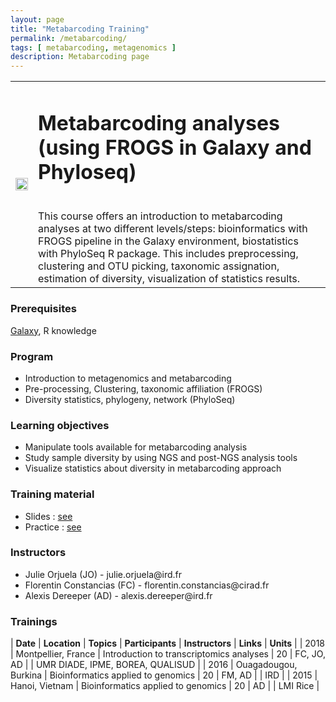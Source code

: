 ```yaml
---
layout: page
title: "Metabarcoding Training"
permalink: /metabarcoding/
tags: [ metabarcoding, metagenomics ]
description: Metabarcoding page
---
```

<table class="table-contact">
<tr>
<td><img width="100%" src="{{ site.url }}/images/trainings-linux.png" alt="" />
</td>
<td>
<h1> Metabarcoding analyses (using FROGS in Galaxy and Phyloseq)</h1><br />
This course offers an introduction to metabarcoding analyses at two different levels/steps: bioinformatics with FROGS pipeline in the Galaxy environment, biostatistics with PhyloSeq R package. This includes preprocessing, clustering and OTU picking, taxonomic assignation, estimation of diversity, visualization of statistics results.
</td>
</tr>
</table>

### Prerequisites
[Galaxy](https://southgreenplatform.github.io/trainings//galaxy/), R knowledge
<div id="colonne1">
<h3>Program</h3>
<ul>
<li> Introduction to metagenomics and metabarcoding </li>
<li> Pre-processing, Clustering, taxonomic affiliation (FROGS) </li>
<li> Diversity statistics, phylogeny, network (PhyloSeq) </li>
</ul>
</div>

<div id="colonne2">
<h3>Learning objectives</h3>
<ul>
<li>Manipulate tools available for metabarcoding analysis </li>
<li>Study sample diversity by using NGS and post-NGS analysis tools</li>
<li>Visualize statistics about diversity in metabarcoding approach </li>
</ul>
</div>

<div id="colonne3">
<h3>Training material</h3>
<ul>
<li>Slides : <a target="_blank" href="{{ site.url }}/files/metabarcoding_2018.pdf">see</a></li>
<li>Practice : <a target="_blank" href="{{ site.url }}/linux/metabarcodingPractice">see</a> </li>
</ul>
</div>

<div id="nextInline" class="clearfix">
<h3>Instructors</h3>
<ul>
    <li>Julie Orjuela (JO) - julie.orjuela@ird.fr</li>
    <li>Florentin Constancias (FC) - florentin.constancias@cirad.fr </li>
    <li>Alexis Dereeper (AD) - alexis.dereeper@ird.fr </li>
</ul>
</div>

### Trainings
 
| **Date** | **Location** | **Topics** | **Participants** | **Instructors** | **Links** | **Units** |
| 2018 | Montpellier, France |  Introduction to transcriptomics analyses | 20 | FC, JO, AD | | UMR DIADE, IPME, BOREA, QUALISUD |
| 2016 | Ouagadougou, Burkina |  Bioinformatics applied to genomics | 20 | FM, AD | | IRD |
| 2015 | Hanoi, Vietnam |  Bioinformatics applied to genomics | 20 | AD | | LMI Rice |
